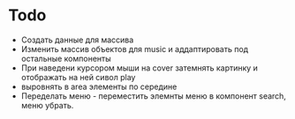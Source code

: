 # Todo

- Создать данные для массива
- Изменить массив объектов для music и аддаптировать под остальные компоненты
- При наведени курсором мыши на cover затемнять картинку и отображать на ней сивол play
- выровнять в area элементы по середине
- Переделать меню - переместить элемнты меню в компонент search, меню убрать.